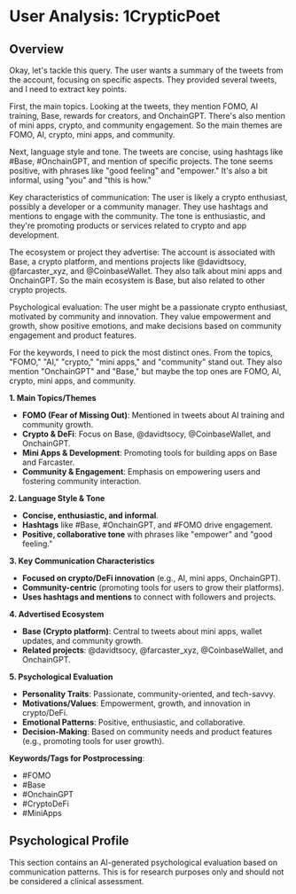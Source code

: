 # User Analysis: 1CrypticPoet

## Overview

<think>
Okay, let's tackle this query. The user wants a summary of the tweets from the account, focusing on specific aspects. They provided several tweets, and I need to extract key points.

First, the main topics. Looking at the tweets, they mention FOMO, AI training, Base, rewards for creators, and OnchainGPT. There's also mention of mini apps, crypto, and community engagement. So the main themes are FOMO, AI, crypto, mini apps, and community.

Next, language style and tone. The tweets are concise, using hashtags like #Base, #OnchainGPT, and mention of specific projects. The tone seems positive, with phrases like "good feeling" and "empower." It's also a bit informal, using "you" and "this is how."

Key characteristics of communication: The user is likely a crypto enthusiast, possibly a developer or a community manager. They use hashtags and mentions to engage with the community. The tone is enthusiastic, and they're promoting products or services related to crypto and app development.

The ecosystem or project they advertise: The account is associated with Base, a crypto platform, and mentions projects like @davidtsocy, @farcaster_xyz, and @CoinbaseWallet. They also talk about mini apps and OnchainGPT. So the main ecosystem is Base, but also related to other crypto projects.

Psychological evaluation: The user might be a passionate crypto enthusiast, motivated by community and innovation. They value empowerment and growth, show positive emotions, and make decisions based on community engagement and product features.

For the keywords, I need to pick the most distinct ones. From the topics, "FOMO," "AI," "crypto," "mini apps," and "community" stand out. They also mention "OnchainGPT" and "Base," but maybe the top ones are FOMO, AI, crypto, mini apps, and community.
</think>

**1. Main Topics/Themes**  
- **FOMO (Fear of Missing Out)**: Mentioned in tweets about AI training and community growth.  
- **Crypto & DeFi**: Focus on Base, @davidtsocy, @CoinbaseWallet, and OnchainGPT.  
- **Mini Apps & Development**: Promoting tools for building apps on Base and Farcaster.  
- **Community & Engagement**: Emphasis on empowering users and fostering community interaction.  

**2. Language Style & Tone**  
- **Concise, enthusiastic, and informal**.  
- **Hashtags** like #Base, #OnchainGPT, and #FOMO drive engagement.  
- **Positive, collaborative tone** with phrases like "empower" and "good feeling."  

**3. Key Communication Characteristics**  
- **Focused on crypto/DeFi innovation** (e.g., AI, mini apps, OnchainGPT).  
- **Community-centric** (promoting tools for users to grow their platforms).  
- **Uses hashtags and mentions** to connect with followers and projects.  

**4. Advertised Ecosystem**  
- **Base (Crypto platform)**: Central to tweets about mini apps, wallet updates, and community growth.  
- **Related projects**: @davidtsocy, @farcaster_xyz, @CoinbaseWallet, and OnchainGPT.  

**5. Psychological Evaluation**  
- **Personality Traits**: Passionate, community-oriented, and tech-savvy.  
- **Motivations/Values**: Empowerment, growth, and innovation in crypto/DeFi.  
- **Emotional Patterns**: Positive, enthusiastic, and collaborative.  
- **Decision-Making**: Based on community needs and product features (e.g., promoting tools for user growth).  

**Keywords/Tags for Postprocessing**:  
- #FOMO  
- #Base  
- #OnchainGPT  
- #CryptoDeFi  
- #MiniApps

## Psychological Profile

This section contains an AI-generated psychological evaluation based on communication patterns. This is for research purposes only and should not be considered a clinical assessment.